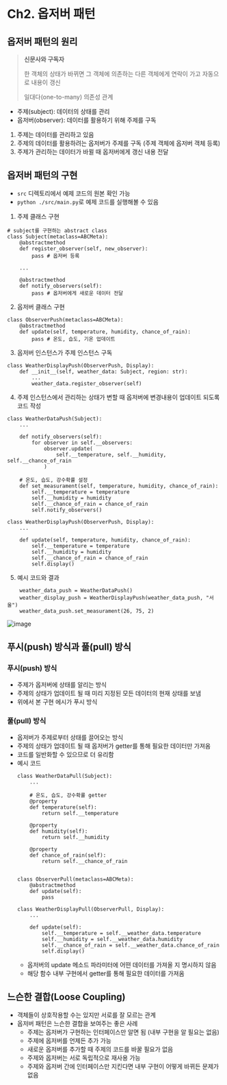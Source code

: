 # Ch2. 옵저버 패턴
## 옵저버 패턴의 원리
> **신문사와 구독자**
> 
> 한 객체의 상태가 바뀌면 그 객체에 의존하는 다른 객체에게 연락이 가고 자동으로 내용이 갱신
> 
> 일대다(one-to-many) 의존성 관계

- 주제(subject): 데이터의 상태를 관리
- 옵저버(observer): 데이터를 활용하기 위해 주제를 구독

1. 주제는 데이터를 관리하고 있음
2. 주제의 데이터를 활용하려는 옵저버가 주제를 구독 (주제 객체에 옵저버 객체 등록)
3. 주제가 관리하는 데이터가 바뀔 때 옵저버에게 갱신 내용 전달



## 옵저버 패턴의 구현
- `src` 디렉토리에서 예제 코드의 원본 확인 가능
- `python ./src/main.py`로 예제 코드를 실행해볼 수 있음

1. 주제 클래스 구현
```
# subject를 구현하는 abstract class
class Subject(metaclass=ABCMeta):
    @abstractmethod
    def register_observer(self, new_observer):
        pass # 옵저버 등록

    ...
    
    @abstractmethod
    def notify_observers(self):
        pass # 옵저버에게 새로운 데이터 전달
```

2. 옵저버 클래스 구현
```
class ObserverPush(metaclass=ABCMeta):
    @abstractmethod
    def update(self, temperature, humidity, chance_of_rain):
        pass # 온도, 습도, 기온 업데이트
```

3. 옵저버 인스턴스가 주제 인스턴스 구독
```
class WeatherDisplayPush(ObserverPush, Display):
    def __init__(self, weather_data: Subject, region: str):
        ...
        weather_data.register_observer(self)
```

4. 주제 인스턴스에서 관리하는 상태가 변할 때 옵저버에 변경내용이 업데이트 되도록 코드 작성
```
class WeatherDataPush(Subject):
    ...

    def notify_observers(self):
        for observer in self.__observers:
            observer.update(
                self.__temperature, self.__humidity, self.__chance_of_rain
            )
    
    # 온도, 습도, 강수확률 설정
    def set_measurament(self, temperature, humidity, chance_of_rain):
        self.__temperature = temperature
        self.__humidity = humidity
        self.__chance_of_rain = chance_of_rain
        self.notify_observers()

class WeatherDisplayPush(ObserverPush, Display):
    ...

    def update(self, temperature, humidity, chance_of_rain):
        self.__temperature = temperature
        self.__humidity = humidity
        self.__chance_of_rain = chance_of_rain
        self.display()
```

5. 예시 코드와 결과
```
    weather_data_push = WeatherDataPush()
    weather_display_push = WeatherDisplayPush(weather_data_push, "서울")
    weather_data_push.set_measurament(26, 75, 2)
```
![image](https://user-images.githubusercontent.com/54832818/190914862-e06fd1bd-57d8-4e05-89e5-8ad0b41c4836.png)



## 푸시(push) 방식과 풀(pull) 방식
### 푸시(push) 방식
- 주제가 옵저버에 상태를 알리는 방식
- 주제의 상태가 업데이트 될 때 미리 지정된 모든 데이터의 현재 상태를 보냄
- 위에서 본 구현 에시가 푸시 방식

### 풀(pull) 방식
- 옵저버가 주제로부터 상태를 끌어오는 방식
- 주제의 상태가 업데이트 될 때 옵저버가 getter를 통해 필요한 데이터만 가져옴
- 코드를 일반화할 수 있으므로 더 유리함
- 예시 코드
    ```
    class WeatherDataPull(Subject):
        ...

        # 온도, 습도, 강수확률 getter
        @property
        def temperature(self):
            return self.__temperature
        
        @property
        def humidity(self):
            return self.__humidity
        
        @property
        def chance_of_rain(self):
            return self.__chance_of_rain
    

    class ObserverPull(metaclass=ABCMeta):
        @abstractmethod
        def update(self):
            pass

    class WeatherDisplayPull(ObserverPull, Display):
        ...

        def update(self):
            self.__temperature = self.__weather_data.temperature
            self.__humidity = self.__weather_data.humidity
            self.__chance_of_rain = self.__weather_data.chance_of_rain
            self.display()
    ```
    - 옵저버의 update 메소드 파라미터에 어떤 데이터를 가져올 지 명시하지 않음
    - 해당 함수 내부 구현에서 getter를 통해 필요한 데이터를 가져옴



## 느슨한 결합(Loose Coupling)

- 객체들이 상호작용할 수는 있지만 서로를 잘 모르는 관계
- 옵저버 패턴은 느슨한 결합을 보여주는 좋은 사례
  - 주제는 옵저버가 구현하는 인터페이스만 알면 됨 (내부 구현을 알 필요는 없음)
  - 주제에 옵저버를 언제든 추가 가능
  - 새로운 옵저버를 추가할 때 주제의 코드를 바꿀 필요가 없음
  - 주제와 옵저버는 서로 독립적으로 재사용 가능
  - 주제와 옵저버 간에 인터페이스만 지킨다면 내부 구현이 어떻게 바뀌든 문제가 없음
